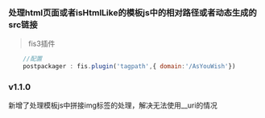 ### 处理html页面或者isHtmlLike的模板js中的相对路径或者动态生成的src链接

> fis3插件


```javascript
    //配置
    postpackager : fis.plugin('tagpath',{ domain:'/AsYouWish'})
```

### v1.1.0
 新增了处理模板js中拼接img标签的处理，解决无法使用__uri的情况